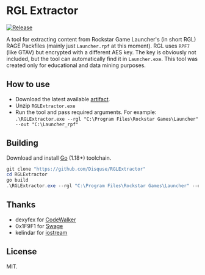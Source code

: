 # RGL Extractor
[![Release](https://github.com/Disquse/RGLExtractor/actions/workflows/release.yml/badge.svg)](https://github.com/Disquse/RGLExtractor/actions/workflows/release.yml)

A tool for extracting content from Rockstar Game Launcher's (in short RGL) RAGE Packfiles (mainly just `Launcher.rpf` at this moment).
RGL uses `RPF7` (like GTAV) but encrypted with a different AES key. The key is obviously not included, but the tool can automatically find it in `Launcher.exe`.
This tool was created only for educational and data mining purposes.

## How to use
- Download the latest available [artifact](https://github.com/Disquse/RGLExtractor/actions/workflows/release.yml).
- Unzip `RGLExtractor.exe`
- Run the tool and pass required arguments. For example:
`.\RGLExtractor.exe --rgl "C:\Program Files\Rockstar Games\Launcher" --out "C:\Launcher_rpf"`

## Building
Download and install [Go](https://go.dev) (1.18+) toolchain.

```powershell
git clone "https://github.com/Disquse/RGLExtractor"
cd RGLExtractor
go build
.\RGLExtractor.exe --rgl "C:\Program Files\Rockstar Games\Launcher" --out "C:\Launcher_rpf"
```

## Thanks
- dexyfex for [CodeWalker](https://github.com/dexyfex/CodeWalker)
- 0x1F9F1 for [Swage](https://github.com/0x1F9F1/Swage)
- kelindar for [iostream](https://github.com/kelindar/iostream)

## License
MIT.
